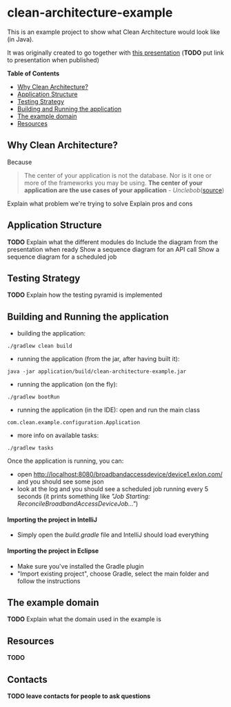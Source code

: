 # clean-architecture-example
This is an example project to show what Clean Architecture would look like (in Java).

It was originally created to go together with [this presentation](TODO) (**TODO** put link to presentation when published)

**Table of Contents**
* [Why Clean Architecture?](#why-clean-architecture)
* [Application Structure](#application-structure)
* [Testing Strategy](#testing-strategy)
* [Building and Running the application](#building-and-running-the-application)
* [The example domain](#the-example-domain)
* [Resources](#resources)


## Why Clean Architecture?
Because
> The center of your application is not the database. Nor is it one or more of the frameworks you may be using. **The center of your application are the use cases of your application**  -  _Unclebob_([source](https://blog.8thlight.com/uncle-bob/2012/05/15/NODB.html "NODB"))

Explain what problem we're trying to solve
Explain pros and cons


## Application Structure
**TODO**
Explain what the different modules do
Include the diagram from the presentation when ready
Show a sequence diagram for an API call
Show a sequence diagram for a scheduled job


## Testing Strategy
**TODO**
Explain how the testing pyramid is implemented


## Building and Running the application
- building the application:
```
./gradlew clean build
```
- running the application (from the jar, after having built it):
```
java -jar application/build/clean-architecture-example.jar
```
- running the application (on the fly):
```
./gradlew bootRun
```
- running the application (in the IDE): open and run the main class
```
com.clean.example.configuration.Application
```
- more info on available tasks:
```
./gradlew tasks
```

Once the application is running, you can:
- open <http://localhost:8080/broadbandaccessdevice/device1.exlon.com/> and you should see some json
- look at the log and you should see a scheduled job running every 5 seconds (it prints something like _"Job Starting: ReconcileBroadbandAccessDeviceJob..."_)

#### Importing the project in IntelliJ
- Simply open the _build.gradle_ file and IntelliJ should load everything

#### Importing the project in Eclipse
 - Make sure you've installed the Gradle plugin
 - "Import existing project", choose Gradle, select the main folder and follow the instructions

## The example domain
**TODO**
Explain what the domain used in the example is


## Resources
**TODO**

## Contacts
**TODO leave contacts for people to ask questions**
